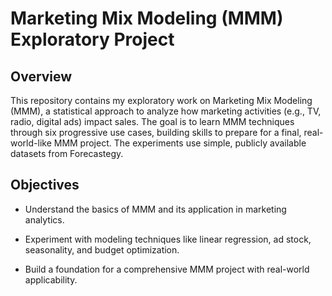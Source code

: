 # Marketing Mix Modeling (MMM) Exploratory Project

## Overview
This repository contains my exploratory work on Marketing Mix Modeling (MMM), a statistical approach to analyze how marketing activities (e.g., TV, radio, digital ads) impact sales. The goal is to learn MMM techniques through six progressive use cases, building skills to prepare for a final, real-world-like MMM project. The experiments use simple, publicly available datasets from Forecastegy.

## Objectives
- Understand the basics of MMM and its application in marketing analytics.

- Experiment with modeling techniques like linear regression, ad stock, seasonality, and budget optimization.

- Build a foundation for a comprehensive MMM project with real-world applicability.



